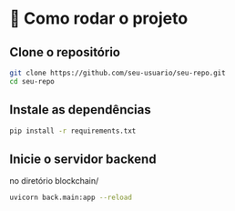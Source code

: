 # 🚀 Como rodar o projeto

## Clone o repositório

```bash
git clone https://github.com/seu-usuario/seu-repo.git
cd seu-repo
```

## Instale as dependências

```bash
pip install -r requirements.txt
```

## Inicie o servidor backend
no diretório blockchain/
```bash
uvicorn back.main:app --reload
```
